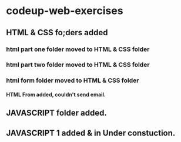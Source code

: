 # codeup-web-exercises
##
## HTML & CSS fo;ders added
### html part one folder moved to HTML & CSS folder
### html part two folder moved to HTML & CSS folder
### html form folder moved to HTML & CSS folder
#### HTML From added, couldn't send email.
## JAVASCRIPT folder added.
## JAVASCRIPT 1 added & in Under constuction.
